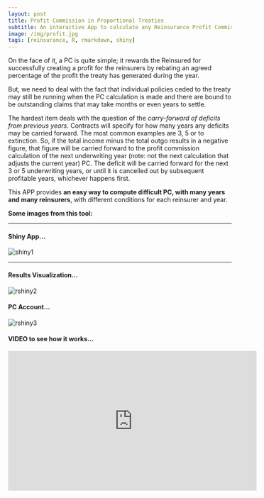 ```yaml
---
layout: post
title: Profit Commission in Proportional Treaties
subtitle: An interactive App to calculate any Reinsurance Profit Commission...
image: /img/profit.jpg
tags: [reinsurance, R, rmarkdown, shiny]
---
```


On the face of it, a PC is quite simple; it rewards the Reinsured for successfully creating a profit for the reinsurers by rebating an agreed percentage of the profit the treaty has generated during the year.

But, we need to deal with the fact that individual policies ceded to the treaty may still be running when the PC calculation is made and there are bound to be outstanding claims that may take months or even years to settle.

The hardest item deals with the question of the *carry-forward of deficits from previous years*.  Contracts will specify for how many years any deficits may be carried forward.  The most common examples are 3, 5 or to extinction. So, if the total income minus the total outgo results in a negative figure, that figure will be carried forward to the profit commission calculation of the next underwriting year (note: not the next calculation that adjusts the current year) PC.  The deficit will be carried forward for the next 3 or 5 underwriting years, or until it is cancelled out by subsequent profitable years, whichever happens first.

This APP provides **an easy way to compute difficult PC, with many years and many reinsurers**, with different conditions for each reinsurer and year.

**Some images from this tool:**
* * *
#### Shiny App...
![shiny1](http://i67.tinypic.com/2w3x7yg.png)
* * *
#### Results Visualization...
![rshiny2](http://i65.tinypic.com/2638xow.png)

#### PC Account...
![rshiny3](http://i66.tinypic.com/295rgnl.png)

#### VIDEO to see how it works...
<iframe width="560" height="315" src="https://www.youtube.com/embed/QI6P_lrFMo0" frameborder="0" allow="accelerometer; autoplay; encrypted-media; gyroscope; picture-in-picture" allowfullscreen></iframe>

